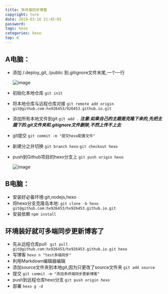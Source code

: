 ```yaml
---
title: 多终端同步博客
copyright: ture
date: 2019-03-16 21:45:01
password:
tags: hexo
categories: hexo
top: 8
---
```



## **A电脑：**

- 添加 /.deploy_git, /public 到.gitignore文件末尾,一个一行

   ![image](https://wx4.sinaimg.cn/large/005SfRvrgy1g15pqskn30j30n405swel.jpg)

- 初始化本地仓库 
  `git init`
- 将本地仓库与远程仓库对接 
   `git remote add origin git@github.com:hx926453/926453.github.io.git`
- 添加所有本地文件到git  `git add .`  ***注意:如果自己的主题是克隆下来的,先把主题下的.git文件夹和.gitignore文件删除,不然上传不上去***
- git提交
  `git commit -m "提交hexo配置文件"`

- 新建分之并切换
   `git branch hexo` 
   `git checkout hexo`
- push到Github项目的hexo分支上
  `git push origin hexo`

  ![image](https://ws3.sinaimg.cn/large/005SfRvrgy1g15pubeoxuj30su0edwfr.jpg)

## B电脑：

- 安装好必备环境:git,nodejs,hexo
- 将hexo分支克隆岛本地:
   `git clone -b hexo git@github.com:hx926453/hx926453.github.io.git `
- 安装依赖
   `npm install`

## 环境装好就可多端同步更新博客了

- 先从远程仓库pull 
   ` git pull git@github.com:hx926453/hx926453.github.io.git hexo`
- 写博客
   `hexo n "test多端同步"`
- 利用Markdown编辑器编辑
- 添加source文件夹到本地git,因为只更改了source文件夹
   `git add source`
- 提交
   `git commit -m "添加多终端同步更新博客"`
- push到远程仓库hexo分支
   `git push origin hexo`
- 部署
   `hexo g -d`